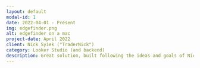 ```yaml
---
layout: default
modal-id: 1
date: 2022-04-01 - Present
img: edgefinder.png
alt: edgefinder on a mac
project-date: April 2022
client: Nick Syiek ("TraderNick")
category: Looker Studio (and backend)
description: Great solution, built following the ideas and goals of Nick Syiek and Frank Cabibi, that turned into a very solid product. Currently it is one of the main products of Nick's company ( https://a1trading.com/ ) and a bit of its history is explained in this link: https://a1trading.com/edgefinder-story/ . The development of it involved using Google Sheets, Apps script, APIs, Looker Studio, Browserflow and some other tecnologies.
---
```

